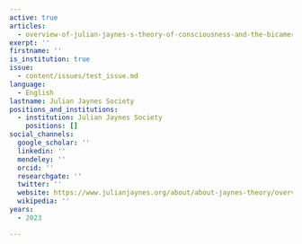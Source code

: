```yaml
---
active: true
articles:
  - overview-of-julian-jaynes-s-theory-of-consciousness-and-the-bicameral-mind
exerpt: ''
firstname: ''
is_institution: true
issue:
  - content/issues/test_issue.md
language:
  - English
lastname: Julian Jaynes Society
positions_and_institutions:
  - institution: Julian Jaynes Society
    positions: []
social_channels:
  google_scholar: ''
  linkedin: ''
  mendeley: ''
  orcid: ''
  researchgate: ''
  twitter: ''
  website: https://www.julianjaynes.org/about/about-jaynes-theory/overview/
  wikipedia: ''
years:
  - 2023

---
```

